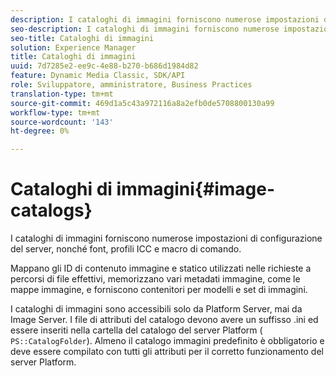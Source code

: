 ```yaml
---
description: I cataloghi di immagini forniscono numerose impostazioni di configurazione del server, nonché font, profili ICC e macro di comando.
seo-description: I cataloghi di immagini forniscono numerose impostazioni di configurazione del server, nonché font, profili ICC e macro di comando.
seo-title: Cataloghi di immagini
solution: Experience Manager
title: Cataloghi di immagini
uuid: 7d7285e2-ee9c-4e88-b270-b686d1984d82
feature: Dynamic Media Classic, SDK/API
role: Sviluppatore, amministratore, Business Practices
translation-type: tm+mt
source-git-commit: 469d1a5c43a972116a8a2efb0de5708800130a99
workflow-type: tm+mt
source-wordcount: '143'
ht-degree: 0%

---
```



# Cataloghi di immagini{#image-catalogs}

I cataloghi di immagini forniscono numerose impostazioni di configurazione del server, nonché font, profili ICC e macro di comando.

Mappano gli ID di contenuto immagine e statico utilizzati nelle richieste a percorsi di file effettivi, memorizzano vari metadati immagine, come le mappe immagine, e forniscono contenitori per modelli e set di immagini.

I cataloghi di immagini sono accessibili solo da Platform Server, mai da Image Server. I file di attributi del catalogo devono avere un suffisso .ini ed essere inseriti nella cartella del catalogo del server Platform ( `PS::CatalogFolder`). Almeno il catalogo immagini predefinito è obbligatorio e deve essere compilato con tutti gli attributi per il corretto funzionamento del server Platform.
